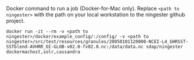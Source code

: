 

Docker command to run a job (Docker-for-Mac only). Replace `<path to ningester>` with the path on your local workstation to the ningester github project. 

    docker run -it --rm -v <path to ningester>/docker/example_config/:/config/ -v <path to ningester>/src/test/resources/granules/20050101120000-NCEI-L4_GHRSST-SSTblend-AVHRR_OI-GLOB-v02.0-fv02.0.nc:/data/data.nc sdap/ningester dockermachost,solr,cassandra